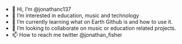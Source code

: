 - 👋 Hi, I’m @jonathanc137
- 👀 I’m interested in education, music and technology
- 🌱 I’m currently learning what on Earth Github is and how to use it.
- 💞️ I’m looking to collaborate on music or education related projects.
- 📫 How to reach me twitter @jonathan_fisher
